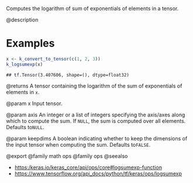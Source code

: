 Computes the logarithm of sum of exponentials of elements in a tensor.

@description

# Examples

```r
x <- k_convert_to_tensor(c(1, 2, 3))
k_logsumexp(x)
```

```
## tf.Tensor(3.407606, shape=(), dtype=float32)
```

@returns
A tensor containing the logarithm of the sum of exponentials of
elements in `x`.

@param x
Input tensor.

@param axis
An integer or a list of integers specifying the axis/axes
along which to compute the sum. If `NULL`, the sum is computed
over all elements. Defaults to`NULL`.

@param keepdims
A boolean indicating whether to keep the dimensions of
the input tensor when computing the sum. Defaults to`FALSE`.

@export
@family math ops
@family ops
@seealso
+ <https:/keras.io/keras_core/api/ops/core#logsumexp-function>
+ <https://www.tensorflow.org/api_docs/python/tf/keras/ops/logsumexp>

